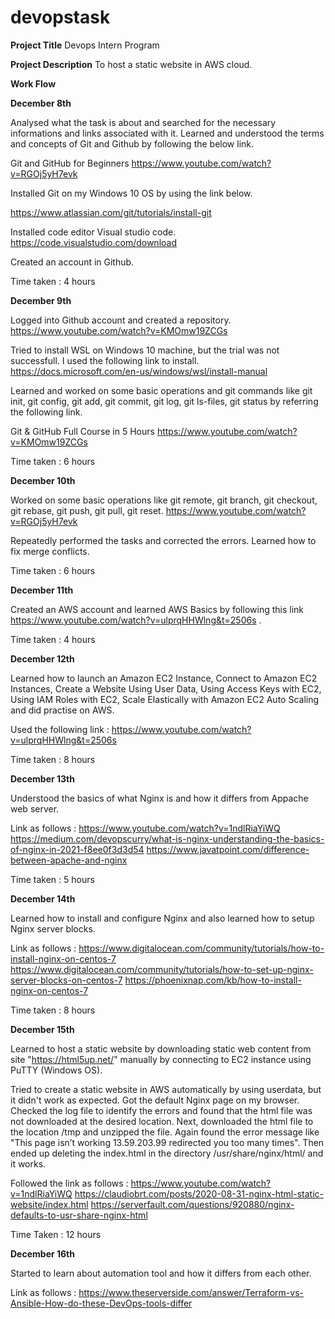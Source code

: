 # devopstask

**Project Title**
Devops Intern Program

**Project Description**
To host a static website in AWS cloud.

**Work Flow**

**December 8th**

Analysed what the task is about and searched for the necessary informations and links associated with it.
Learned and understood the terms and concepts of Git and Github by following the below link.

Git and GitHub for Beginners
https://www.youtube.com/watch?v=RGOj5yH7evk

Installed Git on my Windows 10 OS by using the link below.

https://www.atlassian.com/git/tutorials/install-git

 Installed code editor Visual studio code.
 https://code.visualstudio.com/download
 
Created an account in Github.

Time taken : 4 hours

**December 9th**

 Logged into Github account and created a repository. 
 https://www.youtube.com/watch?v=KMOmw19ZCGs

Tried to install WSL on Windows 10 machine, but the trial was not successfull.
I used the following link to install.
https://docs.microsoft.com/en-us/windows/wsl/install-manual

Learned and worked on some basic operations and git commands like git init, git config, git add, git commit, git log, git ls-files, git status by referring the following link.

Git & GitHub Full Course in 5 Hours
https://www.youtube.com/watch?v=KMOmw19ZCGs

Time taken : 6 hours

**December 10th**

Worked on some basic operations like git remote, git branch, git checkout, git rebase, git push, git pull, git reset.
https://www.youtube.com/watch?v=RGOj5yH7evk

Repeatedly performed the tasks and corrected the errors.
Learned how to fix merge conflicts.

Time taken : 6 hours

**December 11th**

Created an AWS account and learned AWS Basics by following this link https://www.youtube.com/watch?v=ulprqHHWlng&t=2506s .

Time taken : 4 hours

**December 12th**

Learned how to launch an Amazon EC2 Instance, Connect to Amazon EC2 Instances, Create a Website Using User Data, Using Access Keys with EC2, Using IAM Roles with EC2, Scale Elastically with Amazon EC2 Auto Scaling and did practise on AWS.

Used the following link : https://www.youtube.com/watch?v=ulprqHHWlng&t=2506s

Time taken : 8 hours

**December 13th**

Understood the basics of what Nginx is and how it differs from Appache web server.

Link as follows : https://www.youtube.com/watch?v=1ndlRiaYiWQ
                  https://medium.com/devopscurry/what-is-nginx-understanding-the-basics-of-nginx-in-2021-f8ee0f3d3d54
                  https://www.javatpoint.com/difference-between-apache-and-nginx
                  
Time taken : 5 hours

**December 14th**

Learned how to install and configure Nginx and also learned how to setup Nginx server blocks.

Link as follows : https://www.digitalocean.com/community/tutorials/how-to-install-nginx-on-centos-7
                  https://www.digitalocean.com/community/tutorials/how-to-set-up-nginx-server-blocks-on-centos-7
                  https://phoenixnap.com/kb/how-to-install-nginx-on-centos-7

Time taken : 8 hours

**December 15th**

Learned to host a static website by downloading static web content from site "https://html5up.net/" manually by connecting to EC2 instance using PuTTY (Windows OS).

Tried to create a static website in AWS automatically by using userdata, but it didn't work as expected. Got the default Nginx page on my browser.
Checked the log file to identify the errors and found that the html file was not downloaded at the desired location. Next, downloaded the html file to the location /tmp and unzipped the file. Again found the error message like "This page isn’t working 13.59.203.99 redirected you too many times". Then ended up deleting the index.html in the directory /usr/share/nginx/html/ and it works.


Followed the link as follows : https://www.youtube.com/watch?v=1ndlRiaYiWQ
                               https://claudiobrt.com/posts/2020-08-31-nginx-html-static-website/index.html
                               https://serverfault.com/questions/920880/nginx-defaults-to-usr-share-nginx-html
                               
Time Taken : 12 hours

**December 16th**

Started to learn about automation tool and how it differs from each other.

Link as follows : https://www.theserverside.com/answer/Terraform-vs-Ansible-How-do-these-DevOps-tools-differ






































